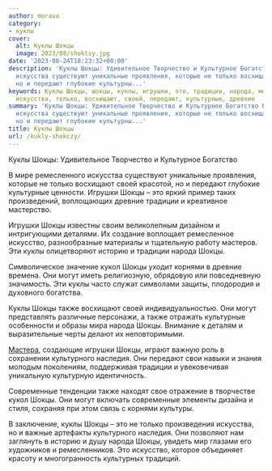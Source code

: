 ```yaml
---
author: morava
category:
- куклы
cover:
  alt: Куклы Шокцы
  image: 2023/08/shoktsy.jpg
date: '2023-08-24T18:23:32+00:00'
description: 'Куклы Шокцы: Удивительное Творчество и Культурное Богатство В мире ремесленного
  искусства существуют уникальные проявления, которые не только восхищают своей красотой,
  но и передают глубокие культурны...'
keywords: Куклы Шокцы, шокцы, куклы, игрушки, это, традиции, народа, могут, также,
  искусства, только, восхищают, своей, передают, культурные, древние
summary: 'Куклы Шокцы: Удивительное Творчество и Культурное Богатство В мире ремесленного
  искусства существуют уникальные проявления, которые не только восхищают своей красотой,
  но и передают глубокие культурны...'
title: Куклы Шокцы
url: /kukly-shokczy/
---
```


Куклы Шокцы: Удивительное Творчество и Культурное Богатство

В мире ремесленного искусства существуют уникальные проявления, которые не только восхищают своей красотой, но и передают глубокие культурные ценности. Игрушки Шокцы – это яркий пример таких произведений, воплощающих древние традиции и креативное мастерство.

Игрушки Шокцы известны своим великолепным дизайном и интригующими деталями. Их создание воплощает ремесленное искусство, разнообразные материалы и тщательную работу мастеров. Эти куклы олицетворяют историю и традиции народа Шокцы.

Символическое значение кукол Шокцы уходит корнями в древние времена. Они могут иметь религиозную, обрядовую или повседневную значимость. Эти куклы часто служат символами защиты, плодородия и духовного богатства.

Куклы Шокцы также восхищают своей индивидуальностью. Они могут представлять различные персонажи, а также отражать культурные особенности и образы мира народа Шокцы. Внимание к деталям и выразительные черты делают их неповторимыми.

[Мастера](https://stranamasterov.ru/index.html), создающие игрушки Шокцы, играют важную роль в сохранении культурного наследия. Они передают свои навыки и знания молодым поколениям, поддерживая традиции и увековечивая уникальную культурную идентичность.

Современные тенденции также находят свое отражение в творчестве кукол Шокцы. Они могут включать современные элементы дизайна и стиля, сохраняя при этом связь с корнями культуры.

В заключение, куклы Шокцы – это не только произведения искусства, но и важные артефакты культурного наследия. Они позволяют нам заглянуть в историю и душу народа Шокцы, увидеть мир глазами его художников и ремесленников. Это искусство, которое объединяет красоту и многогранность культурных традиций.